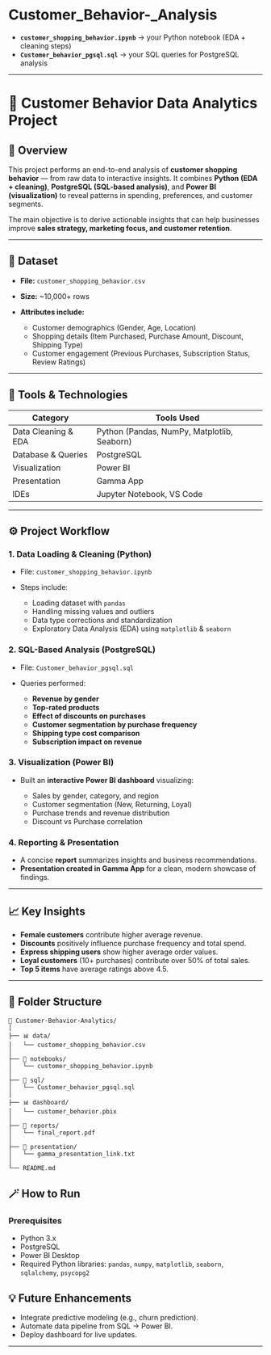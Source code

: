 # Customer_Behavior-_Analysis

* **`customer_shopping_behavior.ipynb`** → your Python notebook (EDA + cleaning steps)
* **`Customer_behavior_pgsql.sql`** → your SQL queries for PostgreSQL analysis
---

# 🧠 Customer Behavior Data Analytics Project

## 📘 Overview

This project performs an end-to-end analysis of **customer shopping behavior** — from raw data to interactive insights.
It combines **Python (EDA + cleaning)**, **PostgreSQL (SQL-based analysis)**, and **Power BI (visualization)** to reveal patterns in spending, preferences, and customer segments.

The main objective is to derive actionable insights that can help businesses improve **sales strategy, marketing focus, and customer retention**.

---

## 📂 Dataset

* **File:** `customer_shopping_behavior.csv`
* **Size:** ~10,000+ rows
* **Attributes include:**

  * Customer demographics (Gender, Age, Location)
  * Shopping details (Item Purchased, Purchase Amount, Discount, Shipping Type)
  * Customer engagement (Previous Purchases, Subscription Status, Review Ratings)

---

## 🧰 Tools & Technologies

| Category            | Tools Used                                  |
| ------------------- | ------------------------------------------- |
| Data Cleaning & EDA | Python (Pandas, NumPy, Matplotlib, Seaborn) |
| Database & Queries  | PostgreSQL                                  |
| Visualization       | Power BI                                    |
| Presentation        | Gamma App                                   |
| IDEs                | Jupyter Notebook, VS Code                   |

---

## ⚙️ Project Workflow

### 1. **Data Loading & Cleaning (Python)**

* File: `customer_shopping_behavior.ipynb`
* Steps include:

  * Loading dataset with `pandas`
  * Handling missing values and outliers
  * Data type corrections and standardization
  * Exploratory Data Analysis (EDA) using `matplotlib` & `seaborn`

### 2. **SQL-Based Analysis (PostgreSQL)**

* File: `Customer_behavior_pgsql.sql`
* Queries performed:

  * **Revenue by gender**
  * **Top-rated products**
  * **Effect of discounts on purchases**
  * **Customer segmentation by purchase frequency**
  * **Shipping type cost comparison**
  * **Subscription impact on revenue**

### 3. **Visualization (Power BI)**

* Built an **interactive Power BI dashboard** visualizing:

  * Sales by gender, category, and region
  * Customer segmentation (New, Returning, Loyal)
  * Purchase trends and revenue distribution
  * Discount vs Purchase correlation

### 4. **Reporting & Presentation**

* A concise **report** summarizes insights and business recommendations.
* **Presentation created in Gamma App** for a clean, modern showcase of findings.

---

## 📈 Key Insights

* **Female customers** contribute higher average revenue.
* **Discounts** positively influence purchase frequency and total spend.
* **Express shipping users** show higher average order values.
* **Loyal customers** (10+ purchases) contribute over 50% of total sales.
* **Top 5 items** have average ratings above 4.5.

---

## 🧩 Folder Structure

```
📁 Customer-Behavior-Analytics/
│
├── 📊 data/
│   └── customer_shopping_behavior.csv
│
├── 🧮 notebooks/
│   └── customer_shopping_behavior.ipynb
│
├── 💾 sql/
│   └── Customer_behavior_pgsql.sql
│
├── 📊 dashboard/
│   └── customer_behavior.pbix
│
├── 📄 reports/
│   └── final_report.pdf
│
├── 🎥 presentation/
│   └── gamma_presentation_link.txt
│
└── README.md
```
## 🪄 How to Run

### Prerequisites

* Python 3.x
* PostgreSQL
* Power BI Desktop
* Required Python libraries: `pandas`, `numpy`, `matplotlib`, `seaborn`, `sqlalchemy`, `psycopg2`


## 💡 Future Enhancements

* Integrate predictive modeling (e.g., churn prediction).
* Automate data pipeline from SQL → Power BI.
* Deploy dashboard for live updates.

---


